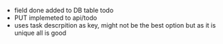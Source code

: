 - field done added to DB table todo
- PUT implemeted to api/todo
- uses task descrpition as key, might not be the best option but as it is unique all is good